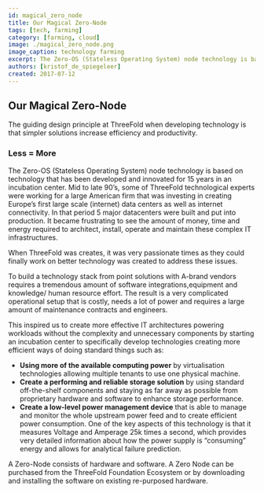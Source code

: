 ```yaml
---
id: magical_zero_node
title: Our Magical Zero-Node
tags: [tech, farming]
category: [farming, cloud]
image: ./magical_zero_node.png
image_caption: technology farming
excerpt: The Zero-OS (Stateless Operating System) node technology is based on technology that has been developed and innovated for 15 years in an incubation center..
authors: [kristof_de_spiegeleer]
created: 2017-07-12
---
```


## Our Magical Zero-Node

The guiding design principle at ThreeFold when developing technology is that simpler solutions increase efficiency and productivity. 

### Less = More

The Zero-OS (Stateless Operating System) node technology is based on technology that has been developed and innovated for 15 years in an incubation center. Mid to late 90’s, some of ThreeFold technological experts were working for a large American firm that was investing in creating Europe’s first large scale (internet) data centers as well as internet connectivity.  In that period 5 major datacenters were built and put into production. It became frustrating to see the amount of money, time and energy required to architect, install, operate and maintain these complex IT infrastructures. 

When ThreeFold was creates, it was very passionate times as they could finally work on better technology was created to address these issues.

To build a technology stack from point solutions with A-brand vendors requires a tremendous amount of software integrations,equipment and knowledge/ human resource effort.  The result is a very complicated operational setup that is costly, needs a lot of power and requires a large amount of maintenance contracts and engineers.

This inspired us to create more effective IT architectures powering workloads without the complexity and unnecessary components by starting an incubation center to specifically develop technologies creating more efficient ways of doing standard things such as:  


* **Using more of the available computing power** by virtualisation technologies allowing multiple tenants to use one physical machine.
* **Create a performing and reliable storage solution** by using standard off-the-shelf components and staying as far away as possible from proprietary hardware and software to enhance storage performance.
* **Create a low-level power management device** that is able to manage and monitor the whole upstream power feed and to create efficient power consumption.  One of the key aspects of this technology is that it measures Voltage and Amperage 25k times a second, which provides very detailed information about how the power supply is “consuming” energy  and allows for analytical failure prediction.

A Zero-Node consists of hardware and software. A Zero Node can be purchased from the ThreeFold Foundation Ecosystem or by downloading and installing the software on existing re-purposed hardware.
